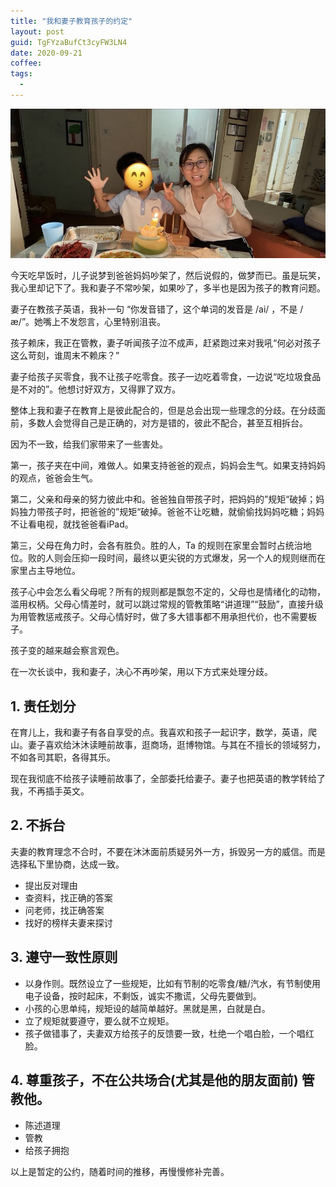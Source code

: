 ```yaml
---
title: "我和妻子教育孩子的约定"
layout: post
guid: TgFYzaBufCt3cyFW3LN4
date: 2020-09-21
coffee:
tags:
  -
---
```


![](/media/files/2020/2020-09-21_10-56-40.jpg)

今天吃早饭时，儿子说梦到爸爸妈妈吵架了，然后说假的，做梦而已。虽是玩笑，我心里却记下了。我和妻子不常吵架，如果吵了，多半也是因为孩子的教育问题。

妻子在教孩子英语，我补一句 “你发音错了，这个单词的发音是 /ai/ ，不是 /æ/”。她嘴上不发怨言，心里特别沮丧。

孩子赖床，我正在管教，妻子听闻孩子泣不成声，赶紧跑过来对我吼“何必对孩子这么苛刻，谁周末不赖床？”

妻子给孩子买零食，我不让孩子吃零食。孩子一边吃着零食，一边说“吃垃圾食品是不对的”。他想讨好双方，又得罪了双方。

整体上我和妻子在教育上是彼此配合的，但是总会出现一些理念的分歧。在分歧面前，多数人会觉得自己是正确的，对方是错的，彼此不配合，甚至互相拆台。

因为不一致，给我们家带来了一些害处。

第一，孩子夹在中间，难做人。如果支持爸爸的观点，妈妈会生气。如果支持妈妈的观点，爸爸会生气。

第二，父亲和母亲的努力彼此中和。爸爸独自带孩子时，把妈妈的”规矩“破掉；妈妈独力带孩子时，把爸爸的”规矩“破掉。爸爸不让吃糖，就偷偷找妈妈吃糖；妈妈不让看电视，就找爸爸看iPad。

第三，父母在角力时，会各有胜负。胜的人，Ta 的规则在家里会暂时占统治地位。败的人则会压抑一段时间，最终以更尖锐的方式爆发，另一个人的规则继而在家里占主导地位。

孩子心中会怎么看父母呢？所有的规则都是飘忽不定的，父母也是情绪化的动物，滥用权柄。父母心情差时，就可以跳过常规的管教策略“讲道理”“鼓励”，直接升级为用管教惩戒孩子。父母心情好时，做了多大错事都不用承担代价，也不需要板子。

孩子变的越来越会察言观色。

在一次长谈中，我和妻子，决心不再吵架，用以下方式来处理分歧。


## 1. 责任划分

在育儿上，我和妻子有各自享受的点。我喜欢和孩子一起识字，数学，英语，爬山。妻子喜欢给沐沐读睡前故事，逛商场，逛博物馆。与其在不擅长的领域努力，不如各司其职，各得其乐。

现在我彻底不给孩子读睡前故事了，全部委托给妻子。妻子也把英语的教学转给了我，不再插手英文。

## 2. 不拆台

夫妻的教育理念不合时，不要在沐沐面前质疑另外一方，拆毁另一方的威信。而是选择私下里协商，达成一致。

- 提出反对理由
- 查资料，找正确的答案
- 问老师，找正确答案
- 找好的榜样夫妻来探讨

## 3. 遵守一致性原则

- 以身作则。既然设立了一些规矩，比如有节制的吃零食/糖/汽水，有节制使用电子设备，按时起床，不剩饭，诚实不撒谎，父母先要做到。
- 小孩的心思单纯，规矩设的越简单越好。黑就是黑，白就是白。
- 立了规矩就要遵守，要么就不立规矩。
- 孩子做错事了，夫妻双方给孩子的反馈要一致，杜绝一个唱白脸，一个唱红脸。


## 4. 尊重孩子，不在公共场合(尤其是他的朋友面前) 管教他。

- 陈述道理
- 管教
- 给孩子拥抱


以上是暂定的公约，随着时间的推移，再慢慢修补完善。
